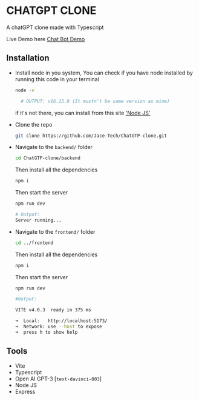 # CHATGPT CLONE

A chatGPT clone made with Typescript 

Live Demo here [Chat Bot Demo](https://chat-gtp-clone.vercel.app/)

## Installation

- Install node in you system, You can check if you have node installed by running this code in your terminal
  ```bash
  node -v
  ```
  ```bash
    # OUTPUT: v16.15.0 (It mustn't be same version as mine)
  ```
  if it's not there, you can install from this site ['Node JS'](https://nodejs.org/en/)

- Clone the repo 
  ```bash
  git clone https://github.com/Jace-Tech/ChatGTP-clone.git
  ```
- Navigate to the `backend/` folder
  ```bash
  cd ChatGTP-clone/backend
  ```
  Then install all the dependencies
  ```bash
  npm i
  ```
  Then start the server
  ```bash
  npm run dev
  ```
  ```bash
  # Output:
  Server running...
  ```
- Navigate to the `frontend/` folder
  ```bash
  cd ../frontend
  ```
  Then install all the dependencies
  ```bash
  npm i
  ```
  Then start the server
  ```bash
  npm run dev
  ```
  ```bash
  #Output:

  VITE v4.0.3  ready in 375 ms

  ➜  Local:   http://localhost:5173/
  ➜  Network: use --host to expose
  ➜  press h to show help
  ```

## Tools
- Vite
- Typescript
- Open AI GPT-3 [`text-davinci-003`]
- Node JS
- Express